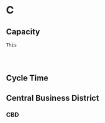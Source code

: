 # C

## Capacity
```{dropdown} Line Capacity
This
```
```{dropdown} Standing Capacity
```
```{dropdown} Station Capacity
```
```{dropdown} Vehicle Capacity
```

## Cycle Time

## Central Business District
### CBD
